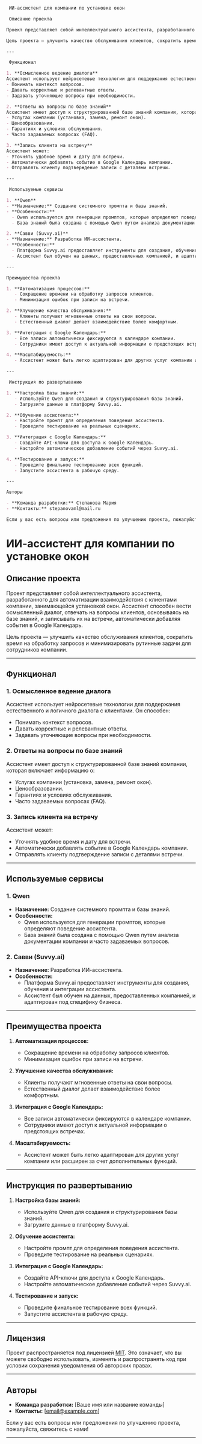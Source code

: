 ```markdown
 ИИ-ассистент для компании по установке окон

 Описание проекта

Проект представляет собой интеллектуального ассистента, разработанного для автоматизации взаимодействия с клиентами компании, занимающейся установкой окон. Ассистент способен вести осмысленный диалог, отвечать на вопросы клиентов, основываясь на базе знаний, и записывать их на встречи, автоматически добавляя события в Google Календарь.

Цель проекта — улучшить качество обслуживания клиентов, сократить время на обработку запросов и минимизировать рутинные задачи для сотрудников компании.

---

 Функционал

1. **Осмысленное ведение диалога**
Ассистент использует нейросетевые технологии для поддержания естественного и логичного диалога с клиентами. Он способен:
- Понимать контекст вопросов.
- Давать корректные и релевантные ответы.
- Задавать уточняющие вопросы при необходимости.

2. **Ответы на вопросы по базе знаний**
Ассистент имеет доступ к структурированной базе знаний компании, которая включает информацию о:
- Услугах компании (установка, замена, ремонт окон).
- Ценообразовании.
- Гарантиях и условиях обслуживания.
- Часто задаваемых вопросах (FAQ).

3. **Запись клиента на встречу**
Ассистент может:
- Уточнять удобное время и дату для встречи.
- Автоматически добавлять событие в Google Календарь компании.
- Отправлять клиенту подтверждение записи с деталями встречи.

---

 Используемые сервисы

1. **Qwen**
- **Назначение:** Создание системного промпта и базы знаний.
- **Особенности:**
  - Qwen используется для генерации промптов, которые определяют поведение ассистента.
  - База знаний была создана с помощью Qwen путем анализа документации компании и часто задаваемых вопросов.

2. **Савви (Suvvy.ai)**
- **Назначение:** Разработка ИИ-ассистента.
- **Особенности:**
  - Платформа Suvvy.ai предоставляет инструменты для создания, обучения и интеграции ассистента.
  - Ассистент был обучен на данных, предоставленных компанией, и адаптирован под специфику бизнеса.

---

Преимущества проекта

1. **Автоматизация процессов:**
   - Сокращение времени на обработку запросов клиентов.
   - Минимизация ошибок при записи на встречи.

2. **Улучшение качества обслуживания:**
   - Клиенты получают мгновенные ответы на свои вопросы.
   - Естественный диалог делает взаимодействие более комфортным.

3. **Интеграция с Google Календарь:**
   - Все записи автоматически фиксируются в календаре компании.
   - Сотрудники имеют доступ к актуальной информации о предстоящих встречах.

4. **Масштабируемость:**
   - Ассистент может быть легко адаптирован для других услуг компании или расширен за счет дополнительных функций.

---

 Инструкция по развертыванию

1. **Настройка базы знаний:**
   - Используйте Qwen для создания и структурирования базы знаний.
   - Загрузите данные в платформу Suvvy.ai.

2. **Обучение ассистента:**
   - Настройте промпт для определения поведения ассистента.
   - Проведите тестирование на реальных сценариях.

3. **Интеграция с Google Календарь:**
   - Создайте API-ключи для доступа к Google Календарь.
   - Настройте автоматическое добавление событий через Suvvy.ai.

4. **Тестирование и запуск:**
   - Проведите финальное тестирование всех функций.
   - Запустите ассистента в рабочую среду.

---

Авторы

- **Команда разработки:** Степанова Мария
- **Контакты:** stepanovaml@mail.ru

Если у вас есть вопросы или предложения по улучшению проекта, пожалуйста, свяжитесь со сной!


```
# ИИ-ассистент для компании по установке окон

## Описание проекта

Проект представляет собой интеллектуального ассистента, разработанного для автоматизации взаимодействия с клиентами компании, занимающейся установкой окон. Ассистент способен вести осмысленный диалог, отвечать на вопросы клиентов, основываясь на базе знаний, и записывать их на встречи, автоматически добавляя события в Google Календарь.

Цель проекта — улучшить качество обслуживания клиентов, сократить время на обработку запросов и минимизировать рутинные задачи для сотрудников компании.

---

## Функционал

### 1. **Осмысленное ведение диалога**
Ассистент использует нейросетевые технологии для поддержания естественного и логичного диалога с клиентами. Он способен:
- Понимать контекст вопросов.
- Давать корректные и релевантные ответы.
- Задавать уточняющие вопросы при необходимости.

### 2. **Ответы на вопросы по базе знаний**
Ассистент имеет доступ к структурированной базе знаний компании, которая включает информацию о:
- Услугах компании (установка, замена, ремонт окон).
- Ценообразовании.
- Гарантиях и условиях обслуживания.
- Часто задаваемых вопросах (FAQ).

### 3. **Запись клиента на встречу**
Ассистент может:
- Уточнять удобное время и дату для встречи.
- Автоматически добавлять событие в Google Календарь компании.
- Отправлять клиенту подтверждение записи с деталями встречи.

---

## Используемые сервисы

### 1. **Qwen**
- **Назначение:** Создание системного промпта и базы знаний.
- **Особенности:**
  - Qwen используется для генерации промптов, которые определяют поведение ассистента.
  - База знаний была создана с помощью Qwen путем анализа документации компании и часто задаваемых вопросов.

### 2. **Савви (Suvvy.ai)**
- **Назначение:** Разработка ИИ-ассистента.
- **Особенности:**
  - Платформа Suvvy.ai предоставляет инструменты для создания, обучения и интеграции ассистента.
  - Ассистент был обучен на данных, предоставленных компанией, и адаптирован под специфику бизнеса.

---

## Преимущества проекта

1. **Автоматизация процессов:**
   - Сокращение времени на обработку запросов клиентов.
   - Минимизация ошибок при записи на встречи.

2. **Улучшение качества обслуживания:**
   - Клиенты получают мгновенные ответы на свои вопросы.
   - Естественный диалог делает взаимодействие более комфортным.

3. **Интеграция с Google Календарь:**
   - Все записи автоматически фиксируются в календаре компании.
   - Сотрудники имеют доступ к актуальной информации о предстоящих встречах.

4. **Масштабируемость:**
   - Ассистент может быть легко адаптирован для других услуг компании или расширен за счет дополнительных функций.

---

## Инструкция по развертыванию

1. **Настройка базы знаний:**
   - Используйте Qwen для создания и структурирования базы знаний.
   - Загрузите данные в платформу Suvvy.ai.

2. **Обучение ассистента:**
   - Настройте промпт для определения поведения ассистента.
   - Проведите тестирование на реальных сценариях.

3. **Интеграция с Google Календарь:**
   - Создайте API-ключи для доступа к Google Календарь.
   - Настройте автоматическое добавление событий через Suvvy.ai.

4. **Тестирование и запуск:**
   - Проведите финальное тестирование всех функций.
   - Запустите ассистента в рабочую среду.

---

## Лицензия

Проект распространяется под лицензией [MIT](LICENSE). Это означает, что вы можете свободно использовать, изменять и распространять код при условии сохранения уведомления об авторских правах.

---

## Авторы

- **Команда разработки:** [Ваше имя или название команды]
- **Контакты:** [email@example.com]

Если у вас есть вопросы или предложения по улучшению проекта, пожалуйста, свяжитесь с нами!

---
